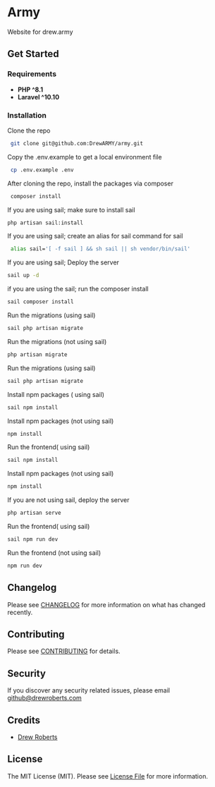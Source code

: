 # Army
Website for drew.army

## Get Started

### Requirements
- **PHP ^8.1**
- **Laravel ^10.10**
### Installation

Clone the repo
```bash
 git clone git@github.com:DrewARMY/army.git
```
Copy the .env.example to get a local environment file
```bash
 cp .env.example .env
```

After cloning the repo, install the packages via composer
```bash
 composer install
```

If you are using sail; make sure to install sail
```bash
php artisan sail:install
```

If you are using sail; create an alias for sail command for sail
```bash
 alias sail='[ -f sail ] && sh sail || sh vendor/bin/sail'
```

If you are using sail; Deploy the server
```bash
sail up -d
```
if you are using the sail; run the composer install
```bash
sail composer install
```

Run the migrations (using sail)
```bash
sail php artisan migrate
```
Run the migrations (not using sail)
```bash
php artisan migrate
```
Run the migrations (using sail)
```bash
sail php artisan migrate
```

Install npm packages ( using sail)
```bash
sail npm install
```
Install npm packages (not using sail)
```bash
npm install
```

Run the frontend( using sail)
```bash
sail npm install
```
Install npm packages (not using sail)
```bash
npm install
```

If you are not using sail, deploy the server
```bash
php artisan serve
```


Run the frontend( using sail)
```bash
sail npm run dev
```
Run the frontend (not using sail)
```bash
npm run dev
```

## Changelog

Please see [CHANGELOG](CHANGELOG.md) for more information on what has changed recently.

## Contributing

Please see [CONTRIBUTING](CONTRIBUTING.md) for details.

## Security

If you discover any security related issues, please email github@drewroberts.com 

## Credits

- [Drew Roberts](https://github.com/roberts)

## License

The MIT License (MIT). Please see [License File](LICENSE) for more information.
 
